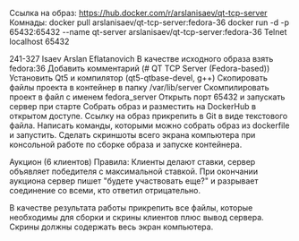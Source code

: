 Ссылка на образ: https://hub.docker.com/r/arslanisaev/qt-tcp-server
Комнады: docker pull arslanisaev/qt-tcp-server:fedora-36
docker run -d -p 65432:65432 --name qt-server arslanisaev/qt-tcp-server:fedora-36
Telnet localhost 65432



241-327 Isaev Arslan Eflatanovich
В качестве исходного образа взять fedora:36
Добавить комментарий (# QT TCP Server (Fedora-based))
Установить Qt5 и компилятор (qt5-qtbase-devel, g++)
Скопировать файлы проекта в контейнер в папку /var/lib/server
Скомпилировать проект в файл с именем fedora_server
Открыть порт 65432 и запускать сервер при старте
Собрать образ и разместить на DockerHub в открытом доступе.
Ссылку на образ прикрепить в Git в виде текстового файла.
Написать команды, которыми можно собрать образ из dockerfile и запустить.
Сделать скриншоты всего экрана компьютера при консольной работе по сборке образа и запуске контейнера. 

Аукцион (6 клиентов)
Правила: Клиенты делают ставки, сервер объявляет победителя с максимальной ставкой. При окончании аукциона сервер пишет "будете участвовать еще?" и разрывает соединение со всеми, кто ответил отрицательно.

В качестве результата работы прикрепить  все файлы, которые необходимы для сборки и скрины клиентов плюс вывод сервера. 
Скрины должны содержать весь экран компьютера.
